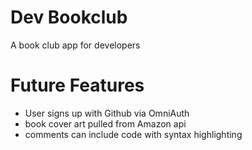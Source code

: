 Dev Bookclub
============

A book club app for developers

Future Features
===============
- User signs up with Github via OmniAuth
- book cover art pulled from Amazon api
- comments can include code with syntax highlighting